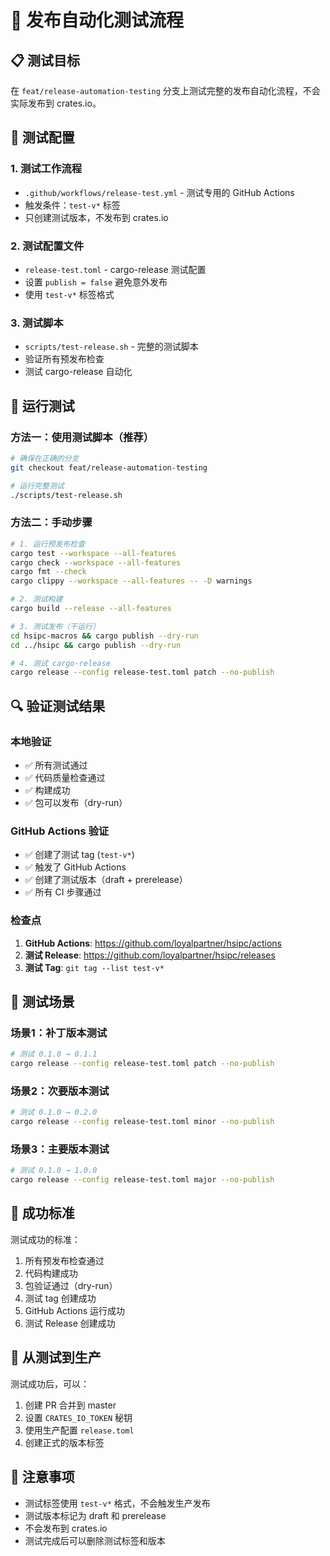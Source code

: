 # 🧪 发布自动化测试流程

## 📋 测试目标

在 `feat/release-automation-testing` 分支上测试完整的发布自动化流程，不会实际发布到 crates.io。

## 🔧 测试配置

### 1. 测试工作流程
- `.github/workflows/release-test.yml` - 测试专用的 GitHub Actions
- 触发条件：`test-v*` 标签
- 只创建测试版本，不发布到 crates.io

### 2. 测试配置文件
- `release-test.toml` - cargo-release 测试配置
- 设置 `publish = false` 避免意外发布
- 使用 `test-v*` 标签格式

### 3. 测试脚本
- `scripts/test-release.sh` - 完整的测试脚本
- 验证所有预发布检查
- 测试 cargo-release 自动化

## 🚀 运行测试

### 方法一：使用测试脚本（推荐）
```bash
# 确保在正确的分支
git checkout feat/release-automation-testing

# 运行完整测试
./scripts/test-release.sh
```

### 方法二：手动步骤
```bash
# 1. 运行预发布检查
cargo test --workspace --all-features
cargo check --workspace --all-features
cargo fmt --check
cargo clippy --workspace --all-features -- -D warnings

# 2. 测试构建
cargo build --release --all-features

# 3. 测试发布（干运行）
cd hsipc-macros && cargo publish --dry-run
cd ../hsipc && cargo publish --dry-run

# 4. 测试 cargo-release
cargo release --config release-test.toml patch --no-publish
```

## 🔍 验证测试结果

### 本地验证
- ✅ 所有测试通过
- ✅ 代码质量检查通过
- ✅ 构建成功
- ✅ 包可以发布（dry-run）

### GitHub Actions 验证
- ✅ 创建了测试 tag (`test-v*`)
- ✅ 触发了 GitHub Actions
- ✅ 创建了测试版本（draft + prerelease）
- ✅ 所有 CI 步骤通过

### 检查点
1. **GitHub Actions**: https://github.com/loyalpartner/hsipc/actions
2. **测试 Release**: https://github.com/loyalpartner/hsipc/releases
3. **测试 Tag**: `git tag --list test-v*`

## 📝 测试场景

### 场景1：补丁版本测试
```bash
# 测试 0.1.0 → 0.1.1
cargo release --config release-test.toml patch --no-publish
```

### 场景2：次要版本测试
```bash
# 测试 0.1.0 → 0.2.0
cargo release --config release-test.toml minor --no-publish
```

### 场景3：主要版本测试
```bash
# 测试 0.1.0 → 1.0.0
cargo release --config release-test.toml major --no-publish
```

## 🎯 成功标准

测试成功的标准：
1. 所有预发布检查通过
2. 代码构建成功
3. 包验证通过（dry-run）
4. 测试 tag 创建成功
5. GitHub Actions 运行成功
6. 测试 Release 创建成功

## 🔄 从测试到生产

测试成功后，可以：
1. 创建 PR 合并到 master
2. 设置 `CRATES_IO_TOKEN` 秘钥
3. 使用生产配置 `release.toml`
4. 创建正式的版本标签

## 🚨 注意事项

- 测试标签使用 `test-v*` 格式，不会触发生产发布
- 测试版本标记为 draft 和 prerelease
- 不会发布到 crates.io
- 测试完成后可以删除测试标签和版本